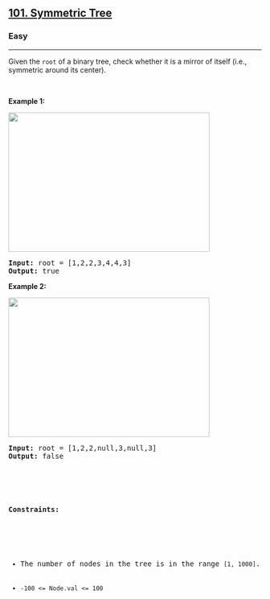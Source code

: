 <h2><a href="https://leetcode.com/problems/symmetric-tree/">101. Symmetric Tree</a></h2><h3>Easy</h3><hr><div><p>Given the <code>root</code> of a binary tree, check whether it is a mirror of itself (i.e., symmetric around its center).

<p>&nbsp;</p>
<p><strong>Example 1:</strong></p>
<img alt="" src="https://assets.leetcode.com/uploads/2021/02/19/symtree1.jpg" style="width: 400px; height: 277px;">
<pre><strong>Input:</strong> root = [1,2,2,3,4,4,3]
<strong>Output:</strong> true
</pre>

<p><strong>Example 2:</strong></p>
<img alt="" src="https://assets.leetcode.com/uploads/2021/02/19/symtree2.jpg" style="width: 400px; height: 277px;">
<pre><strong>Input:</strong> root = [1,2,2,null,3,null,3]
<strong>Output:</strong> false

<p>&nbsp;</p>
<p><strong>Constraints:</strong></p>

<ul>
	<li>The number of nodes in the tree is in the range <code>[1, 1000]</code>.</li>
	<li><code>-100 <= Node.val <= 100</code></li>
</ul>
</div>